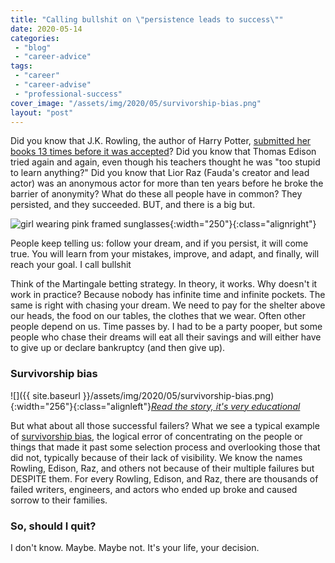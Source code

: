 ```yaml
---
title: "Calling bullshit on \"persistence leads to success\""
date: 2020-05-14
categories: 
 - "blog"
 - "career-advice"
tags: 
 - "career"
 - "career-advise"
 - "professional-success"
cover_image: "/assets/img/2020/05/survivorship-bias.png"
layout: "post"
---
```


Did you know that J.K. Rowling, the author of Harry Potter, [submitted her books 13 times before it was accepted](https://gorelik.net/2019/09/16/book-review-the-formula-by-a-l-barabasi/)? Did you know that Thomas Edison tried again and again, even though his teachers thought he was "too stupid to learn anything?" Did you know that Lior Raz (Fauda's creator and lead actor) was an anonymous actor for more than ten years before he broke the barrier of anonymity? What do these all people have in common? They persisted, and they succeeded. BUT, and there is a big but.

![girl wearing pink framed sunglasses](https://images.unsplash.com/photo-1518548183878-5e1fcea68bb9?ixlib=rb-1.2.1&ixid=eyJhcHBfaWQiOjEyMDd9&auto=format&fit=crop&w=1000&q=80){:width="250"}{:class="alignright"}

People keep telling us: follow your dream, and if you persist, it will come true. You will learn from your mistakes, improve, and adapt, and finally, will reach your goal. I call bullshit

Think of the Martingale betting strategy. In theory, it works. Why doesn't it work in practice? Because nobody has infinite time and infinite pockets. The same is right with chasing your dream. We need to pay for the shelter above our heads, the food on our tables, the clothes that we wear. Often other people depend on us. Time passes by. I had to be a party pooper, but some people who chase their dreams will eat all their savings and will either have to give up or declare bankruptcy (and then give up).

### Survivorship bias

![]({{ site.baseurl }}/assets/img/2020/05/survivorship-bias.png){:width="256"}{:class="alignleft"}*[Read the story, it's very educational](https://en.wikipedia.org/wiki/Survivorship_bias#In_the_military)*

But what about all those successful failers? What we see a typical example of [survivorship bias](https://en.wikipedia.org/wiki/Survivorship_bias), the logical error of concentrating on the people or things that made it past some selection process and overlooking those that did not, typically because of their lack of visibility. We know the names Rowling, Edison, Raz, and others not because of their multiple failures but DESPITE them. For every Rowling, Edison, and Raz, there are thousands of failed writers, engineers, and actors who ended up broke and caused sorrow to their families.

### So, should I quit?

I don't know. Maybe. Maybe not. It's your life, your decision.
